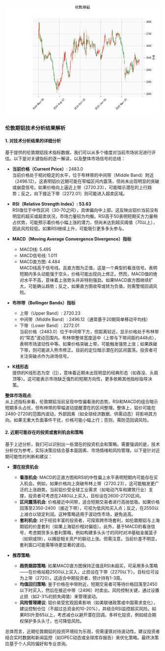 ![图](Alum.png)

### 伦敦期铝技术分析结果解析

#### 1. 对技术分析结果的详细分析
基于提供的伦敦期铝技术指标数据，我们可以从多个维度对当前市场状况进行评估。以下是对关键指标的逐一解读，以及整体市场信号的总结：

- **当前价格（Current Price）**: 2483.0  
  当前价格处于相对稳定的水平，位于布林带的中间带（Middle Band）附近（2496.12）。这表明铝价近期可能在窄幅区间内震荡，但尚未出现明显的突破或崩盘信号。如果价格向上逼近上带（2720.23），可能暗示潜在的上行趋势；反之，向下接近下带（2272.01）则可能进入超卖区域。

- **RSI（Relative Strength Index）: 53.63**  
  RSI值位于中性区间（30-70之间），具体偏向中上部。这反映出铝价当前没有明显的超买或超卖状况，市场力量较为均衡。RSI高于50表明短期买方力量稍占优势，可能预示着价格小幅上涨的潜力，但尚未达到超买阈值（70以上），因此风险较低。如果RSI继续上升，可能吸引更多多头参与。

- **MACD（Moving Average Convergence Divergence）指标**  
  - MACD线: 5.495  
  - MACD信号线: 1.011  
  - MACD直方图: 4.484  
  MACD线高于信号线，且直方图为正值，这是一个典型的看涨信号。表明短期内多头动能强于空头，价格可能出现向上修正。然而，MACD值的绝对水平不高，意味着上涨势头并非特别强劲。如果MACD直方图继续扩大，可能确认趋势；反之，如果直方图收窄或转为负值，则需警惕回调风险。

- **布林带（Bollinger Bands）指标**  
  - 上带（Upper Band）: 2720.23  
  - 中间带（Middle Band）: 2496.12（通常基于20期简单移动平均线）  
  - 下带（Lower Band）: 2272.01  
  当前价格（2483.0）位于中间带下方，但距离较近，显示价格处于布林带的“常态”波动范围内。布林带整体宽度适中（上带与下带间距约448点），表明市场波动性中等。如果价格突破上带，可能触发强势上涨；如果跌破下带，则可能进入熊市修正。目前的定位暗示潜在的区间震荡，投资者可关注突破点作为进场信号。

- **K线形态**  
  提供的K线形态为空（[]），意味着近期未出现明显的经典形态（如吞没、头肩顶等）。这可能表示市场缺乏强烈的短期方向性，更多依赖其他指标指导决策。

**整体市场观点**:  
从上述指标来看，伦敦期铝当前呈现中性偏看涨的态势。RSI和MACD的组合暗示短期多头占优，但布林带的窄幅波动提醒潜在的区间整理。整体上，铝价可能在2480-2720的范围内波动，外部因素（如全球经济数据、供需动态）将影响其方向。如果无重大负面事件干扰，价格可能小幅上行；否则，需防范回调风险。

#### 2. 近期可能存在的投资或套利机会和策略
基于上述分析，我们可以识别出一些潜在的投资机会和策略。需要强调的是，技术分析仅为参考，实际决策应结合基本面因素、市场情绪和风险管理。以下是针对近期可能性的判断和建议：

- **潜在投资机会**:
  - **看涨机会**: MACD的正直方图和RSI的中性偏上水平表明短期内可能存在买入机会。例如，如果价格向上突破布林上带（2720.23），这可能触发更广泛的上涨趋势。当前铝价受全球工业需求（如电动汽车和建筑行业）支撑，投资者可考虑在2480以上买入，目标设在2600-2720区间。
  - **区间震荡机会**: 价格接近中间带，适合短期交易者进行高抛低吸。如果价格回落至2350-2400（接近下带），可视为低风险买入点；反之，在2550以上减仓以锁定利润。这种策略适用于波动性市场，避免追高。
  - **套利机会**: 对于经验丰富的投资者，可探索跨市场套利，如伦敦期铝与上海期铝的价差套利（如果上海铝价相对偏低）。此外，基于MACD的看涨信号，考虑期货多头套利策略，例如构建多头头寸的同时对冲基础金属篮子（如铜或锌），以捕捉相关资产的联动上涨。但需注意，当前价差不明显，套利窗口可能需等待更显著的波动。

- **推荐策略**:
  - **趋势跟踪策略**: 如果MACD直方图保持正值且RSI未超买，可采用多头策略——在价格站稳2500以上买入，止损设在下带（2270以下）。目标位可设为上带（2720）。这适合中期投资者，预计持有1-3周。
  - **均值回归策略**: 鉴于价格在中带附近，短期交易者可等待价格回落至2450以下时买入，然后在接近中带（2496）时卖出。风险控制关键，通过设置止损（如2-3%的损失阈值）来管理波动。
  - **风险管理建议**: 铝价易受宏观因素影响（如美联储政策或中国需求变化），建议控制仓位（不超过总资金的10-20%），并结合RSI监控超买风险。如果RSI升至65以上，考虑减仓以避开潜在回调。多样化投资，例如结合期权保护多头头寸，也可降低风险。

总体而言，近期伦敦期铝的投资环境较为乐观，但需谨慎对待波动性。建议投资者结合实时数据和新闻监控（如OPEC动态或全球库存报告）来优化策略。最终决策应基于个人风险偏好和专业咨询。